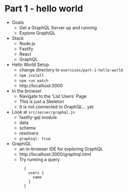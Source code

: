 # Part 1 - hello world
- Goals
  - Get a GraphQL Server up and running
  - Explore GraphiQL
- Stack
  - Node.js
  - Fastify
  - React
  - GraphQL
- Hello World Setup
  - change directory to `exercises/part-1-hello-world`
  - `npm install`
  - `npm run watch`
  - http://localhost:3000
- In the browser
  - Navigate to the 'List Users' Page
  - This is just a Skeleton
  - It is not connected to GraphQL... yet
- Look at `src/server/graphql.js`
  - fastify-gql module
  - data
  - schema
  - resolvers
  - `graphiql: true`
- GraphiQL
  - an in-browser IDE for exploring GraphQL
  - http://localhost:3000/graphiql.html
  - Try running a query
    ```
      {
        users {
          name
        }
      }
    ```
